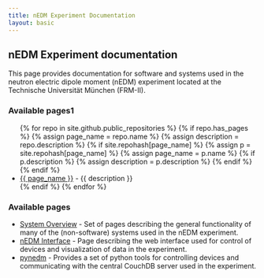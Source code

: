 ```yaml
---
title: nEDM Experiment Documentation 
layout: basic
---
```


## nEDM Experiment documentation

This page provides documentation for software and systems used in the neutron
electric dipole moment (nEDM) experiment located at the Technische Universität
München (FRM-II).


<h3 id="available-pages1">Available pages1</h3>
<ul>
{% for repo in site.github.public_repositories %}
{% if repo.has_pages %}
{% assign page_name = repo.name %}
{% assign description = repo.description %}
{% if site.repohash[page_name] %}
  {% assign p = site.repohash[page_name] %}
  {% assign page_name = p.name %}
  {% if p.description %}
    {% assign description = p.description %}
  {% endif %}
{% endif %}
  <li>
    <a href="{{ site.baseurl }}{{ repo.name }}">{{ page_name }}</a> - {{ description }}
  </li>
{% endif %}
{% endfor %}
</ul>

### Available pages
* [System Overview](System-Overview) - Set of pages describing the
general functionality of many of the (non-software) systems used in the nEDM
experiment.
* [nEDM Interface](nEDM-Interface) - Page describing the web interface used for
control of devices and visualization of data in the experiment.
* [pynedm](Python-Slow-Control) - Provides a set of python tools for controlling devices and communicating with the central CouchDB server used in the experiment.

